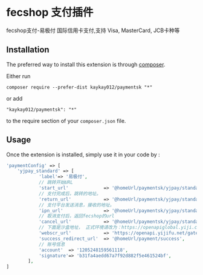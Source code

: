 fecshop 支付插件
================
fecshop支付-易极付 国际信用卡支付,支持 Visa, MasterCard, JCB卡种等

Installation
------------

The preferred way to install this extension is through [composer](http://getcomposer.org/download/).

Either run

```
composer require --prefer-dist kaykay012/paymentsk "*"
```

or add

```
"kaykay012/paymentsk": "*"
```

to the require section of your `composer.json` file.


Usage
-----

Once the extension is installed, simply use it in your code by  :

```php
'paymentConfig' => [
    'yjpay_standard' => [
            'label'=> '易极付',
            // 跳转开始URL
            'start_url'             => '@homeUrl/paymentsk/yjpay/standard/start',
            // 支付完成后，跳转的地址。
            'return_url'            => '@homeUrl/paymentsk/yjpay/standard/review',
            // 支付平台发送消息，接收的地址。
            'ipn_url'               => '@homeUrl/paymentsk/yjpay/standard/ipn',
            // 取消支付后，返回fecshop的url
            'cancel_url'            => '@homeUrl/paymentsk/yjpay/standard/cancel',
            // 下面是沙盒地址， 正式环境请改为：https://openapiglobal.yiji.com/gateway.html
            'webscr_url'            => 'https://openapi.yijifu.net/gateway.html',
            'success_redirect_url'  => '@homeUrl/payment/success',
            // 账号信息
            'account'  => '1205248159561118',
            'signature'=> 'b31fa4aedd67a7f92d882f5e461524bf',
        ],
]
```